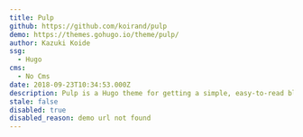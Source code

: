 ```yaml
---
title: Pulp
github: https://github.com/koirand/pulp
demo: https://themes.gohugo.io/theme/pulp/
author: Kazuki Koide
ssg:
  - Hugo
cms:
  - No Cms
date: 2018-09-23T10:34:53.000Z
description: Pulp is a Hugo theme for getting a simple, easy-to-read blog site.
stale: false
disabled: true
disabled_reason: demo url not found
---
```

